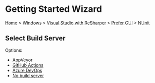 # Getting Started Wizard

[Home](/docs/wiz/readme.md) > [Windows](Windows.md) > [Visual Studio with ReSharper](Windows_VisualStudioWithReSharper.md) > [Prefer GUI](Windows_VisualStudioWithReSharper_Gui.md) > [NUnit](Windows_VisualStudioWithReSharper_Gui_NUnit.md)

## Select Build Server

Options:
 * [AppVeyor](Windows_VisualStudioWithReSharper_Gui_NUnit_AppVeyor.md)
 * [GitHub Actions](Windows_VisualStudioWithReSharper_Gui_NUnit_GitHubActions.md)
 * [Azure DevOps](Windows_VisualStudioWithReSharper_Gui_NUnit_AzureDevOps.md)
 * [No build server](Windows_VisualStudioWithReSharper_Gui_NUnit_None.md)
